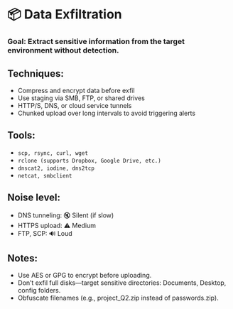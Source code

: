 # 📦 Data Exfiltration
###  Goal: Extract sensitive information from the target environment without detection.

## Techniques:
- Compress and encrypt data before exfil
- Use staging via SMB, FTP, or shared drives
- HTTP/S, DNS, or cloud service tunnels
- Chunked upload over long intervals to avoid triggering alerts

## Tools:
- `scp, rsync, curl, wget`
- `rclone (supports Dropbox, Google Drive, etc.)`
- `dnscat2, iodine, dns2tcp`
- `netcat, smbclient`

## Noise level:
- DNS tunneling: 🔇 Silent (if slow)
- HTTPS upload: ⚠️ Medium
- FTP, SCP: 🔊 Loud

## Notes:
- Use AES or GPG to encrypt before uploading.
- Don’t exfil full disks—target sensitive directories: Documents, Desktop, config folders.
- Obfuscate filenames (e.g., project_Q2.zip instead of passwords.zip).
